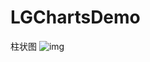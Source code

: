 # LGChartsDemo

柱状图
![img](https://gitee.com/BestRivenLG/LGChartsDemo/blob/master/%E6%9F%B1%E7%8A%B6%E5%9B%BE%E5%8A%A8%E5%9B%BE.gif)
